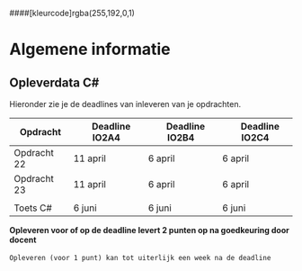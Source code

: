 ####[kleurcode]rgba(255,192,0,1)

# Algemene informatie



## Opleverdata C# 
Hieronder zie je de deadlines van inleveren van je opdrachten. 

|&nbsp;Opdracht         | &nbsp; &nbsp; Deadline **IO2A4**| &nbsp; &nbsp; Deadline **IO2B4**| &nbsp; &nbsp; Deadline **IO2C4**|
|---------------  |--------------- | --------- | -------|
| Opdracht 22 | 11 april | 6 april | 6 april |
| Opdracht 23 | 11 april | 6 april | 6 april |
|  |  |  |  |
| Toets C# | 6 juni | 6 juni | 6 juni |



__Opleveren voor of op de deadline levert 2 punten op na goedkeuring door docent__<br><br>
``Opleveren (voor 1 punt) kan tot uiterlijk een week na de deadline``


